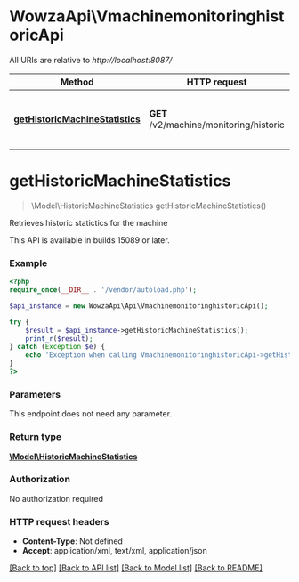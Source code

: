 # WowzaApi\VmachinemonitoringhistoricApi

All URIs are relative to *http://localhost:8087/*

Method | HTTP request | Description
------------- | ------------- | -------------
[**getHistoricMachineStatistics**](VmachinemonitoringhistoricApi.md#getHistoricMachineStatistics) | **GET** /v2/machine/monitoring/historic | Retrieves historic statictics for the machine


# **getHistoricMachineStatistics**
> \Model\HistoricMachineStatistics getHistoricMachineStatistics()

Retrieves historic statictics for the machine

This API is available in builds 15089 or later.

### Example
```php
<?php
require_once(__DIR__ . '/vendor/autoload.php');

$api_instance = new WowzaApi\Api\VmachinemonitoringhistoricApi();

try {
    $result = $api_instance->getHistoricMachineStatistics();
    print_r($result);
} catch (Exception $e) {
    echo 'Exception when calling VmachinemonitoringhistoricApi->getHistoricMachineStatistics: ', $e->getMessage(), PHP_EOL;
}
?>
```

### Parameters
This endpoint does not need any parameter.

### Return type

[**\Model\HistoricMachineStatistics**](../Model/HistoricMachineStatistics.md)

### Authorization

No authorization required

### HTTP request headers

 - **Content-Type**: Not defined
 - **Accept**: application/xml, text/xml, application/json

[[Back to top]](#) [[Back to API list]](../../README.md#documentation-for-api-endpoints) [[Back to Model list]](../../README.md#documentation-for-models) [[Back to README]](../../README.md)

